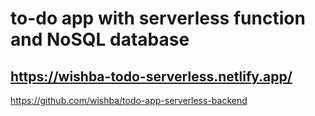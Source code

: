 # to-do app with serverless function and NoSQL database
## https://wishba-todo-serverless.netlify.app/
https://github.com/wishba/todo-app-serverless-backend

